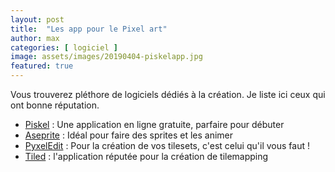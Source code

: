 ```yaml
---
layout: post
title:  "Les app pour le Pixel art"
author: max
categories: [ logiciel ]
image: assets/images/20190404-piskelapp.jpg
featured: true
---
```

Vous trouverez pléthore de logiciels dédiés à la création. Je liste ici ceux qui ont bonne réputation.

- [Piskel](https://www.piskelapp.com/) : Une application en ligne gratuite, parfaire pour débuter
- [Aseprite](https://www.aseprite.org/) : Idéal pour faire des sprites et les animer
- [PyxelEdit](https://pyxeledit.com/) : Pour la création de vos tilesets, c'est celui qu'il vous faut !
- [Tiled](https://www.mapeditor.org/) : l'application réputée pour la création de tilemapping

<!--stackedit_data:
eyJoaXN0b3J5IjpbLTE2NjM5MDY5OTIsLTE5NDI4MTQ3MzUsLT
Y4NDQ0MzU5NiwxOTk5NDQyOTc3LDI1Nzg3MDUzLC0xNDk3ODMw
MTgwXX0=
-->